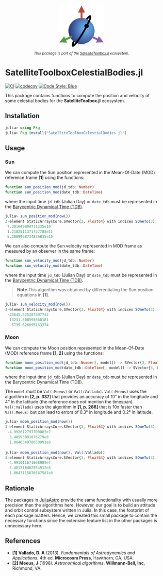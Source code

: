 <p align="center">
  <img src="./docs/src/assets/logo.png" width="150" title="SatelliteToolboxTransformations.jl"><br>
  <small><i>This package is part of the <a href="https://github.com/JuliaSpace/SatelliteToolbox.jl">SatelliteToolbox.jl</a> ecosystem.</i></small>
</p>

SatelliteToolboxCelestialBodies.jl
==================================

[![CI](https://github.com/JuliaSpace/SatelliteToolboxCelestialBodies.jl/actions/workflows/ci.yml/badge.svg)](https://github.com/JuliaSpace/SatelliteToolboxCelestialBodies.jl/actions/workflows/ci.yml)
[![codecov](https://codecov.io/gh/JuliaSpace/SatelliteToolboxCelestialBodies.jl/branch/main/graph/badge.svg?token=CONQMSI4JD)](https://codecov.io/gh/JuliaSpace/SatelliteToolboxCelestialBodies.jl)
[![Code Style: Blue](https://img.shields.io/badge/code%20style-blue-4495d1.svg)](https://github.com/invenia/BlueStyle)

This package contains functions to compute the position and velocity of some celestial
bodies for the **SatelliteToolbox.jl** ecosystem.

## Installation

```julia
julia> using Pkg
julia> Pkg.install("SatelliteToolboxCelestialBodies.jl")
```

## Usage

### Sun

We can compute the Sun position represented in the Mean-Of-Date (MOD) reference frame
**[1]** using the functions:

```julia
function sun_position_mod(jd_tdb::Number)
function sun_position_mod(date_tdb::DateTime)
```

where the input time `jd_tdb` (Julian Day) or `date_tdb` must be represented in the
[Barycentric Dynamical Time (TDB)](https://en.wikipedia.org/wiki/Barycentric_Dynamical_Time).

```julia
julia> sun_position_mod(now())
3-element StaticArraysCore.SVector{3, Float64} with indices SOneTo(3):
 7.281649894711235e10
 1.2182511371727788e11
 5.2809968734836815e10
```

We can also compute the Sun velocity represented in MOD frame as measured by an observer in
the same frame:

```julia
function sun_velocity_mod(jd_tdb::Number)
function sun_velocity_mod(date_tdb::DateTime)
```

where the input time `jd_tdb` (Julian Day) or `date_tdb` must be represented in the
[Barycentric Dynamical Time (TDB)](https://en.wikipedia.org/wiki/Barycentric_Dynamical_Time).

> **Note**
> This algorithm was obtained by differentiating the Sun position equations in **[1]**.

```julia
julia> sun_velocity_mod(now())
3-element StaticArraysCore.SVector{3, Float64} with indices SOneTo(3):
 -25645.525387897742
  13231.300593568181
   5735.626095163374
```

### Moon

We can compute the Moon position represented in the Mean-Of-Date (MOD) reference frame
**[1, 2]** using the functions:

``` julia
function moon_position_mod(jd_tdb::Number[, model]) -> SVector{3, Float64}
function moon_position_mod(date_tdb::DateTime[, model]) -> SVector{3, Float64}
```

where the input time `jd_tdb` (Julian Day) or `date_tdb` must be represented in the
Barycentric Dynamical Time (TDB).

The `model` must be `Val(:Meeus)` or `Val(:Vallado)`. `Val(:Meeus)` uses the algorithm in
**[2, p. 337]** that provides an accuracy of 10" in the longitude and 4" in the latitude
(the reference does not mention the timespan). `Val(:Vallado)` uses the algorithm in
**[1, p. 288]** that is 10x faster than `Val(:Meeus)` but can lead to errors of 0.3° in
longitude and 0.2° in latitude.

```julia
julia> moon_position_mod(now())
3-element StaticArraysCore.SVector{3, Float64} with indices SOneTo(3):
 -4.992612797700085e7
  3.48593091076279e8
  1.864034978650991e8

julia> moon_position_mod(now(), Val(:Vallado))
3-element StaticArraysCore.SVector{3, Float64} with indices SOneTo(3):
 -4.991011671868989e7
  3.481318482554912e8
  1.8647115876567587e8
```

## Rationale

The packages in [JuliaAstro](https://github.com/JuliaAstro) provide the same functionality
with usually more precision than the algorithms here. However, our goal is to build an
attitude and orbit control subsystem written in Julia. In this case, the footprint of each
package matters. Hence, we created this small package to contain the necessary functions
since the extensive feature list in the other packages is unnecessary here.

## References

- **[1]** **Vallado, D. A** (2013). *Fundamentals of Astrodynamics and Applications*. 4th
  ed. **Microcosm Press**, Hawthorn, CA, USA.
- **[2]** **Meeus, J** (1998). *Astronomical algorithms*. **Willmann-Bell, Inc**, Richmond, VA.
